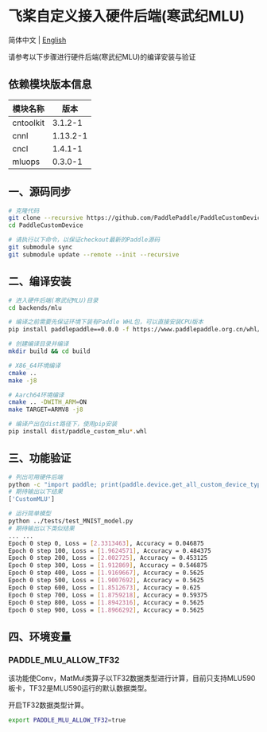 # 飞桨自定义接入硬件后端(寒武纪MLU)

简体中文 | [English](./README.md)

请参考以下步骤进行硬件后端(寒武纪MLU)的编译安装与验证

## 依赖模块版本信息

| 模块名称  | 版本     |
| --------- | -------- |
| cntoolkit | 3.1.2-1  |
| cnnl      | 1.13.2-1 |
| cncl      | 1.4.1-1  |
| mluops    | 0.3.0-1  |

## 一、源码同步

```bash
# 克隆代码
git clone --recursive https://github.com/PaddlePaddle/PaddleCustomDevice
cd PaddleCustomDevice

# 请执行以下命令，以保证checkout最新的Paddle源码
git submodule sync
git submodule update --remote --init --recursive
```

## 二、编译安装

```bash
# 进入硬件后端(寒武纪MLU)目录
cd backends/mlu

# 编译之前需要先保证环境下装有Paddle WHL包，可以直接安装CPU版本
pip install paddlepaddle==0.0.0 -f https://www.paddlepaddle.org.cn/whl/linux/cpu-mkl/develop.html

# 创建编译目录并编译
mkdir build && cd build

# X86_64环境编译
cmake ..
make -j8

# Aarch64环境编译
cmake .. -DWITH_ARM=ON
make TARGET=ARMV8 -j8

# 编译产出在dist路径下，使用pip安装
pip install dist/paddle_custom_mlu*.whl
```

## 三、功能验证

```bash
# 列出可用硬件后端
python -c "import paddle; print(paddle.device.get_all_custom_device_type())"
# 期待输出以下结果
['CustomMLU']

# 运行简单模型
python ../tests/test_MNIST_model.py
# 期待输出以下类似结果
... ...
Epoch 0 step 0, Loss = [2.3313463], Accuracy = 0.046875
Epoch 0 step 100, Loss = [1.9624571], Accuracy = 0.484375
Epoch 0 step 200, Loss = [2.002725], Accuracy = 0.453125
Epoch 0 step 300, Loss = [1.912869], Accuracy = 0.546875
Epoch 0 step 400, Loss = [1.9169667], Accuracy = 0.5625
Epoch 0 step 500, Loss = [1.9007692], Accuracy = 0.5625
Epoch 0 step 600, Loss = [1.8512673], Accuracy = 0.625
Epoch 0 step 700, Loss = [1.8759218], Accuracy = 0.59375
Epoch 0 step 800, Loss = [1.8942316], Accuracy = 0.5625
Epoch 0 step 900, Loss = [1.8966292], Accuracy = 0.5625
```

## 四、环境变量

### PADDLE_MLU_ALLOW_TF32
该功能使Conv，MatMul类算子以TF32数据类型进行计算，目前只支持MLU590板卡，TF32是MLU590运行的默认数据类型。

开启TF32数据类型计算。
```bash
export PADDLE_MLU_ALLOW_TF32=true
```
